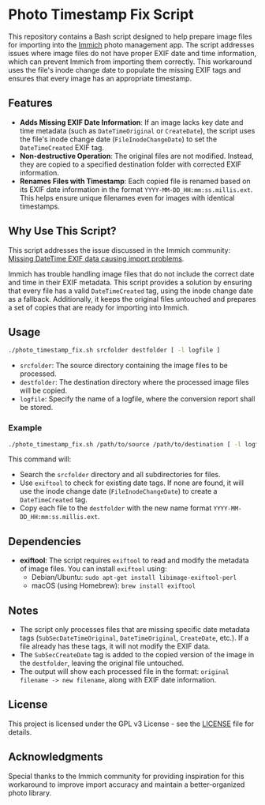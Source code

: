 # Photo Timestamp Fix Script

This repository contains a Bash script designed to help prepare image files for importing into the [Immich](https://github.com/alextran1502/immich) photo management app. The script addresses issues where image files do not have proper EXIF date and time information, which can prevent Immich from importing them correctly. This workaround uses the file's inode change date to populate the missing EXIF tags and ensures that every image has an appropriate timestamp.

## Features

- **Adds Missing EXIF Date Information**: If an image lacks key date and time metadata (such as `DateTimeOriginal` or `CreateDate`), the script uses the file's inode change date (`FileInodeChangeDate`) to set the `DateTimeCreated` EXIF tag.
- **Non-destructive Operation**: The original files are not modified. Instead, they are copied to a specified destination folder with corrected EXIF information.
- **Renames Files with Timestamp**: Each copied file is renamed based on its EXIF date information in the format `YYYY-MM-DD_HH:mm:ss.millis.ext`. This helps ensure unique filenames even for images with identical timestamps.

## Why Use This Script?

This script addresses the issue discussed in the Immich community: [Missing DateTime EXIF data causing import problems](https://github.com/immich-app/immich/discussions/7654).

Immich has trouble handling image files that do not include the correct date and time in their EXIF metadata. This script provides a solution by ensuring that every file has a valid `DateTimeCreated` tag, using the inode change date as a fallback. Additionally, it keeps the original files untouched and prepares a set of copies that are ready for importing into Immich.

## Usage

```bash
./photo_timestamp_fix.sh srcfolder destfolder [ -l logfile ]
```

- `srcfolder`: The source directory containing the image files to be processed.
- `destfolder`: The destination directory where the processed image files will be copied.
- `logfile`: Specify the name of a logfile, where the conversion report shall be stored.

### Example

```bash
./photo_timestamp_fix.sh /path/to/source /path/to/destination [ -l logfile ]
```

This command will:
- Search the `srcfolder` directory and all subdirectories for files.
- Use `exiftool` to check for existing date tags. If none are found, it will use the inode change date (`FileInodeChangeDate`) to create a `DateTimeCreated` tag.
- Copy each file to the `destfolder` with the new name format `YYYY-MM-DD_HH:mm:ss.millis.ext`.

## Dependencies

- **exiftool**: The script requires `exiftool` to read and modify the metadata of image files. You can install `exiftool` using:
  - Debian/Ubuntu: `sudo apt-get install libimage-exiftool-perl`
  - macOS (using Homebrew): `brew install exiftool`

## Notes

- The script only processes files that are missing specific date metadata tags (`SubSecDateTimeOriginal`, `DateTimeOriginal`, `CreateDate`, etc.). If a file already has these tags, it will not modify the EXIF data.
- The `SubSecCreateDate` tag is added to the copied version of the image in the `destfolder`, leaving the original file untouched.
- The output will show each processed file in the format: `original filename -> new filename`, along with EXIF date information.

## License

This project is licensed under the GPL v3 License - see the [LICENSE](LICENSE) file for details.

## Acknowledgments

Special thanks to the Immich community for providing inspiration for this workaround to improve import accuracy and maintain a better-organized photo library.
